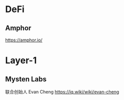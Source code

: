 # DeFi

## Amphor 

https://amphor.io/

# Layer-1

## Mysten Labs 

联合创始人 Evan Cheng https://iq.wiki/wiki/evan-cheng